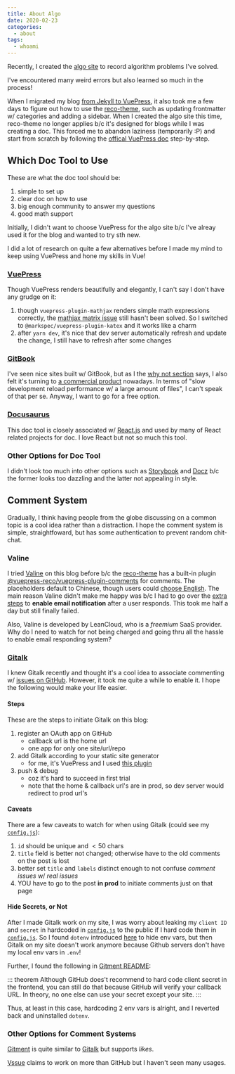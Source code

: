 ```yaml
---
title: About Algo
date: 2020-02-23
categories:
  - about
tags:
  - whoami
---
```


Recently, I created the [algo site](/algo) to record algorithm problems I've solved.

<!-- more -->

I've encountered many weird errors but also learned so much in the process!

When I migrated my blog [from Jekyll to VuePress](about_this_blog.md#built-transformed), it also took me a few days to figure out how to use the [reco-theme][reco_theme], such as updating frontmatter w/ categories and adding a sidebar. When I created the algo site this time, reco-theme no longer applies b/c it's designed for blogs while I was creating a doc. This forced me to abandon laziness (temporarily :P) and start from scratch by following the [offical VuePress doc](https://vuepress.vuejs.org) step-by-step.

## Which Doc Tool to Use

These are what the doc tool should be:

1. simple to set up
2. clear doc on how to use
3. big enough community to answer my questions
4. good math support

Initially, I didn't want to choose VuePress for the algo site b/c I've alreay used it for the blog and wanted to try sth new.

I did a lot of research on quite a few alternatives before I made my mind to keep using VuePress and hone my skills in Vue!

### [VuePress](https://vuepress.vuejs.org/)

Though VuePress renders beautifully and elegantly, I can't say I don't have any grudge on it:

1. though `vuepress-plugin-mathjax` renders simple math expressions correctly, the [mathjax matrix issue](https://github.com/vuepress/vuepress-plugin-mathjax/issues/14) still hasn't been solved. So I switched to `@markspec/vuepress-plugin-katex` and it works like a charm
2. after `yarn dev`, it's nice that dev server automatically refresh and update the change, I still have to refresh after some changes

### [GitBook](https://www.gitbook.com)

I've seen nice sites built w/ GitBook, but as I the [why not section](https://vuepress.vuejs.org/guide/#gitbook) says, I also felt it's turning to [a commercial product](https://www.gitbook.com/pricing) nowadays. In terms of "slow development reload performance w/ a large amount of files", I can't speak of that per se. Anyway, I want to go for a free option.

### [Docusaurus](https://docusaurus.io)

This doc tool is closely associated w/ [React.js](https://reactjs.org) and used by many of React related projects for doc. I love React but not so much this tool.

### Other Options for Doc Tool

I didn't look too much into other options such as [Storybook](https://storybook.js.org) and [Docz](https://www.docz.site/) b/c the former looks too dazzling and the latter not appealing in style.

## Comment System

Gradually, I think having people from the globe discussing on a common topic is a cool idea rather than a distraction. I hope the comment system is simple, straightfoward, but has some authentication to prevent random chit-chat.

### Valine

I tried [Valine](https://valine.js.org/en) on this blog before b/c the [reco-theme][reco_theme] has a built-in plugin [@vuepress-reco/vuepress-plugin-comments](https://vuepress-theme-reco.recoluan.com/en/views/plugins/comments.html) for comments. The placeholders default to Chinese, though users could [choose English](https://valine.js.org/en/i18n.html). The main reason Valine didn't make me happy was b/c I had to go over the [extra steps](https://github.com/DesertsP/Valine-Admin) to **enable email notification** after a user responds. This took me half a day but still finally failed.

Also, Valine is developed by LeanCloud, who is a _freemium_ SaaS provider. Why do I need to watch for not being charged and going thru all the hassle to enable email responding system?

### [Gitalk](https://gitalk.github.io)

I knew Gitalk recently and thought it's a cool idea to associate commenting w/ [issues on GitHub](https://github.com/franklinqin0/blog/issues). However, it took me quite a while to enable it. I hope the following would make your life easier.

#### Steps

These are the steps to initiate Gitalk on this blog:

1. register an OAuth app on GitHub
   - callback url is the home url
   - one app for only one site/url/repo
2. add Gitalk according to your static site generator
   - for me, it's VuePress and I used [this plugin](https://github.com/dongyuanxin/vuepress-plugin-comment)
3. push & debug
   - coz it's hard to succeed in first trial
   - note that the home & callback url's are in prod, so dev server would redirect to prod url's

#### Caveats

There are a few caveats to watch for when using Gitalk (could see my [`config.js`][config_js]):

1. `id` should be unique and $<50$ chars
2. `title` field is better not changed; otherwise have to the old comments on the post is lost
3. better set `title` and `labels` distinct enough to not confuse _comment issues_ w/ _real issues_
4. YOU have to go to the post **in prod** to initiate comments just on that page

#### Hide Secrets, or Not

After I made Gitalk work on my site, I was worry about leaking my `client ID` and `secret` in hardcoded in [`config.js`][config_js] to the public if I hard code them in [`config.js`][config_js]. So I found `dotenv` introduced [here](https://gist.github.com/derzorngottes/3b57edc1f996dddcab25) to hide env vars, but then Gitalk on my site doesn't work anymore because Github servers don't have my local env vars in `.env`!

Further, I found the following in [Gitment README](https://github.com/imsun/gitment#is-it-safe-to-make-my-client-secret-public):

::: theorem
Although GitHub does't recommend to hard code client secret in the frontend, you can still do that because GitHub will verify your callback URL. In theory, no one else can use your secret except your site.
:::

Thus, at least in this case, hardcoding 2 env vars is alright, and I reverted back and uninstalled `dotenv`.

### Other Options for Comment Systems

[Gitment](https://imsun.github.io/gitment) is quite similar to [Gitalk](https://gitalk.github.io) but supports _likes_.

[Vssue](https://vssue.js.org) claims to work on more than GitHub but I haven't seen many usages.

<!-- ref links -->

[config_js]: https://github.com/franklinqin0/blog/blob/master/docs/.vuepress/config.js
[reco_theme]: vuepress-theme-reco.recoluan.com/en
